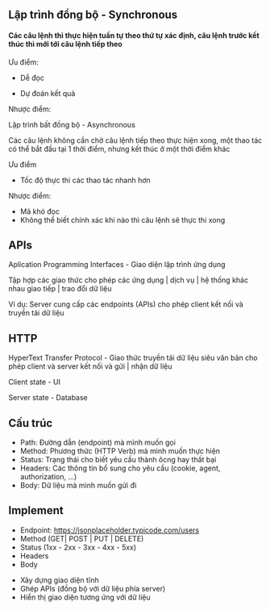 ## Lập trình đồng bộ - Synchronous

#### Các câu lệnh thì thực hiện tuần tự theo thứ tự xác định, câu lệnh trước kết thúc thì mới tới câu lệnh tiếp theo

Ưu điểm:

- Dễ đọc

- Dự đoán kết quả

Nhược điểm:



Lập trình bất đồng bộ - Asynchronous

Các câu lệnh không cần chờ câu lệnh tiếp theo thực hiện xong, một thao tác có thể bắt đầu tại 1 thời điểm, nhưng kết thúc ở một thời điểm khác

Ưu điểm

- Tốc độ thực thi các thao tác nhanh hơn

Nhược điểm:

- Mã khó đọc
- Không thể biết chính xác khi nào thì câu lệnh sẽ thực thi xong

## APIs

Aplication Programming Interfaces - Giao diện lập trình ứng dụng

Tập hợp các giao thức cho phép các ứng dụng | dịch vụ | hệ thống khác nhau giao tiếp | trao đổi dữ liệu

Ví dụ: Server cung cấp các endpoints (APIs) cho phép client kết nối và truyền tải dữ liệu

## HTTP

HyperText Transfer Protocol - Giao thức truyền tải dữ liệu siêu văn bản cho phép client và server kết nối và gửi | nhận dữ liệu

Client state - UI

Server state - Database 

## Cấu trúc

- Path: Đường dẫn (endpoint) mà mình muốn gọi
- Method: Phương thức (HTTP Verb) mà mình muốn thực hiện
- Status: Trạng thái cho biết yêu cầu thành ôcng hay thất bại
- Headers: Các thông tin bổ sung cho yêu cầu (cookie, agent, authorization, ...)
- Body: Dữ liệu mà mình muốn gửi đi

## Implement

* Endpoint: https://jsonplaceholder.typicode.com/users
* Method (GET| POST | PUT | DELETE)
* Status (1xx - 2xx - 3xx - 4xx - 5xx)
* Headers
* Body





- Xây dựng giao diện tĩnh
- Ghép APIs (đồng bộ với dữ liệu phía server)
- Hiển thị giao diện tương ứng với dữ liệu